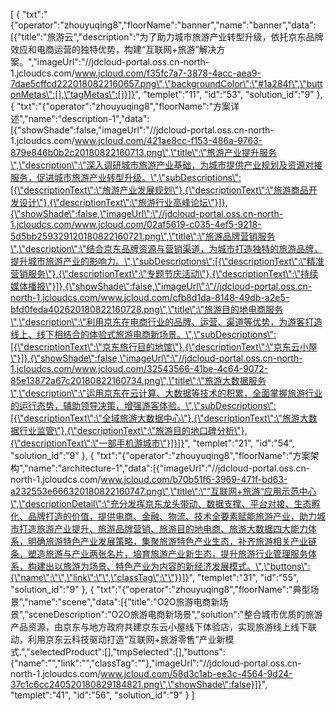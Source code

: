 [
	{
		"txt":"{\"operator\":\"zhouyuqing8\",\"floorName\":\"banner\",\"name\":\"banner\",\"data\":[{\"title\":\"旅游云\",\"description\":\"为了助力城市旅游产业转型升级，依托京东品牌效应和电商运营的独特优势，构建“互联网+旅游”解决方案。\",\"imageUrl\":\"//jdcloud-portal.oss.cn-north-1.jcloudcs.com/www.jcloud.com/f35fc7a7-3878-4acc-aea9-7dae5cffcd2220180822160657.png\",\"backgroundColor\":\"#1a284f\",\"buttonMetas\":[],\"tagMetas\":[]}]}",
		"templet":"11",
		"id":"53",
		"solution_id":"9"
	},
	{
		"txt":"{\"operator\":\"zhouyuqing8\",\"floorName\":\"方案详述\",\"name\":\"description-1\",\"data\":[{\"showShade\":false,\"imageUrl\":\"//jdcloud-portal.oss.cn-north-1.jcloudcs.com/www.jcloud.com/421ae8cc-f153-486a-9763-879e846b0b2c20180822160713.png\",\"title\":\"旅游产业提升服务\",\"description\":\"深入调研城市旅游产业基础，为城市提供产业规划及资源对接服务，促进城市旅游产业转型升级。\",\"subDescriptions\":[{\"descriptionText\":\"旅游产业发展规划\"},{\"descriptionText\":\"旅游商品开发设计\"},{\"descriptionText\":\"旅游行业高峰论坛\"}]},{\"showShade\":false,\"imageUrl\":\"//jdcloud-portal.oss.cn-north-1.jcloudcs.com/www.jcloud.com/02af5619-c035-4ef5-9218-5d5bb259329120180822160721.png\",\"title\":\"旅游品牌营销服务\",\"description\":\"结合京东品牌资源与营销渠道，为城市打造独特的旅游品牌，提升城市旅游产业的影响力。\",\"subDescriptions\":[{\"descriptionText\":\"精准营销服务\"},{\"descriptionText\":\"专题节庆活动\"},{\"descriptionText\":\"持续媒体播报\"}]},{\"showShade\":false,\"imageUrl\":\"//jdcloud-portal.oss.cn-north-1.jcloudcs.com/www.jcloud.com/cfb8d1da-8148-49db-a2e5-bfd0feda402620180822160728.png\",\"title\":\"旅游目的地电商服务\",\"description\":\"利用京东在电商行业的品牌、运营、渠道等优势，为游客打造线上、线下相结合的体验式旅游电商新场景。\",\"subDescriptions\":[{\"descriptionText\":\"京东旅行目的地馆\"},{\"descriptionText\":\"京东云小屋\"}]},{\"showShade\":false,\"imageUrl\":\"//jdcloud-portal.oss.cn-north-1.jcloudcs.com/www.jcloud.com/32543566-41be-4c64-9072-85e13872a67c20180822160734.png\",\"title\":\"旅游大数据服务\",\"description\":\"运用京东在云计算、大数据等技术的积累，全面掌握旅游行业的运行态势，辅助领导决策，增强游客体验。\",\"subDescriptions\":[{\"descriptionText\":\"全域旅游大数据中心\"},{\"descriptionText\":\"旅游大数据行业监管\"},{\"descriptionText\":\"旅游目的地口碑分析\"},{\"descriptionText\":\"一部手机游城市\"}]}]}",
		"templet":"21",
		"id":"54",
		"solution_id":"9"
	},
	{
		"txt":"{\"operator\":\"zhouyuqing8\",\"floorName\":\"方案架构\",\"name\":\"architecture-1\",\"data\":[{\"imageUrl\":\"//jdcloud-portal.oss.cn-north-1.jcloudcs.com/www.jcloud.com/b70b51f6-3969-471f-bd63-a232553e666320180822160747.png\",\"title\":\"”互联网+旅游“应用示范中心\",\"descriptionDetail\":\"充分发挥京东龙头带动、数据支撑、平台对接、生态孵化、品牌打造的价值，提供电商、金融、物流、技术全要素赋能旅游产业，助力城市打造旅游产业提升、旅游品牌营销、旅游目的地电商、旅游大数据四大能力体系，明确旅游特色产业发展策略，集聚旅游特色产业生态，补齐旅游相关产业链条，塑造旅游与产业两张名片，培育旅游产业新生态，提升旅游行业管理服务体系，构建出以旅游为场景、特色产业为内容的新经济发展模式。\",\"buttons\":{\"name\":\"\",\"link\":\"\",\"classTag\":\"\"}}]}",
		"templet":"31",
		"id":"55",
		"solution_id":"9"
	},
	{
		"txt":"{\"operator\":\"zhouyuqing8\",\"floorName\":\"典型场景\",\"name\":\"scene\",\"data\":[{\"title\":\"O2O旅游电商新场景\",\"sceneDescription\":\"O2O旅游电商新场景\",\"solution\":\"整合城市优质的旅游产品资源，由京东与地方政府共建京东云小屋线下体验店，实现旅游线上线下联动，利用京东云科技驱动打造“互联网+旅游零售”产业新模式.\",\"selectedProduct\":[],\"tmpSelected\":[],\"buttons\":{\"name\":\"\",\"link\":\"\",\"classTag\":\"\"},\"imageUrl\":\"//jdcloud-portal.oss.cn-north-1.jcloudcs.com/www.jcloud.com/58d3c1ab-ee3c-4564-9d24-37c1c6cc240520180829184821.png\",\"showShade\":false}]}",
		"templet":"41",
		"id":"56",
		"solution_id":"9"
	}
]